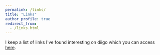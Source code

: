 ```yaml
---
permalink: /links/
title: "Links"
author_profile: true
redirect_from: 
  - /links.html
---
```


I keep a list of links I've found interesting on diigo which you can access [here](https://www.diigo.com/profile/joe_campbell).
